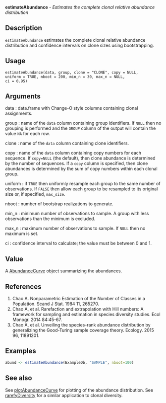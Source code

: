 **estimateAbundance** - *Estimates the complete clonal relative abundance distribution*

Description
--------------------

`estimateAbundance` estimates the complete clonal relative abundance distribution 
and confidence intervals on clone sizes using bootstrapping.


Usage
--------------------
```
estimateAbundance(data, group, clone = "CLONE", copy = NULL,
uniform = TRUE, nboot = 200, min_n = 30, max_n = NULL,
ci = 0.95)
```

Arguments
-------------------

data
:   data.frame with Change-O style columns containing clonal assignments.

group
:   name of the `data` column containing group identifiers. 
If `NULL` then no grouping is performed and the `GROUP` 
column of the output will contain the value `NA` for each row.

clone
:   name of the `data` column containing clone identifiers.

copy
:   name of the `data` column containing copy numbers for each 
sequence. If `copy=NULL` (the default), then clone abundance
is determined by the number of sequences. If a `copy` column
is specified, then clone abundances is determined by the sum of 
copy numbers within each clonal group.

uniform
:   if `TRUE` then uniformly resample each group to the same 
number of observations. If `FALSE` then allow each group to
be resampled to its original size or, if specified, `max_size`.

nboot
:   number of bootstrap realizations to generate.

min_n
:   minimum number of observations to sample.
A group with less observations than the minimum is excluded.

max_n
:   maximum number of observations to sample. If `NULL` then no 
maximum is set.

ci
:   confidence interval to calculate; the value must be between 0 and 1.




Value
-------------------

A [AbundanceCurve](AbundanceCurve-class.md) object summarizing the abundances.


References
-------------------


1. Chao A. Nonparametric Estimation of the Number of Classes in a Population. 
Scand J Stat. 1984 11, 265270.
1. Chao A, et al. Rarefaction and extrapolation with Hill numbers: 
A framework for sampling and estimation in species diversity studies. 
Ecol Monogr. 2014 84:45-67.
1. Chao A, et al. Unveiling the species-rank abundance distribution by 
generalizing the Good-Turing sample coverage theory. 
Ecology. 2015 96, 11891201.




Examples
-------------------

```R
abund <- estimateAbundance(ExampleDb, "SAMPLE", nboot=100)
```



See also
-------------------

See [plotAbundanceCurve](plotAbundanceCurve.md) for plotting of the abundance distribution.
See [rarefyDiversity](rarefyDiversity.md) for a similar application to clonal diversity.



